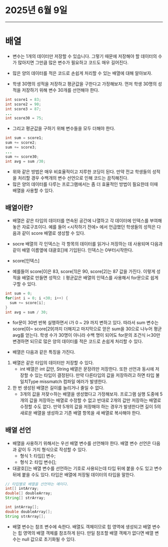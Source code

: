 # 2025년 6월 9일


---

# 배열

- 변수는 1개의 데이터만 저장할 수 있습니다. 그렇기 때문에 저장해야 할 데이터의 수가 많아지면 그만큼 많은 변수가 필요하고 코드도 매우 길어진다.
- 많은 양의 데이터를 적은 코드로 손쉽게 처리할 수 있는 배열에 대해 알아보자.

- 학생 30명의 성적을 저장하고 평균값을 구한다고 가정해보자. 먼저 학생 30명의 성적을 저장하기 위해 변수 30개를 선언해야 한다.
```java
int score1 = 83;
int score2 = 90;
int score3 = 87;
...
int score30 = 75;
```
- 그리고 평균값을 구하기 위해 변수들을 모두 더해야 한다.
```java
int sum = score1;
sum += score2;
sum += score3;
...
sum += score30;
int avg = sum /30;
```
- 위와 같은 방법은 매우 비효율적이고 지루한 코딩이 된다. 만약 전교 학생들의 성적을 처리할 경우 수백개의 변수 선언으로 인해 코드는 끔직해진다.
- 많은 양의 데이터를 다루는 프로그램에서는 좀 더 효율적인 방법이 필요한데 이때 배열을 사용할 수 있다.


## 배열이란?

- 배열은 같은 타입의 데이터를 연속된 공간에 나열하고 각 데이터에 인덱스를 부여해놓은 자료구조이다. 예를 들어 <시작하기 전에> 에서 언급했던 학생들의 성적은 다음과 같이 score 배열로 생성할 수 있다.

- socre 배열의 각 인덱스는 각 항목의 데이터를 읽거나 저장하는 데 사용되며 다음과 같이 배열 이름옆에 대괄호[]에 기입된다. 인덱스는 0부터시작한다.
- score[인덱스]

- 예를들어 score[0]은 83, score[1]은 90, score[2]는 87 값을 가진다. 이렇게 성적을 배열로 만들면 성적으 ㅣ평균값은 배열의 인덱스를 사용해서 for문으로 쉽게 구할 수 있다.
```java
int sum = 0;
for(int i = 0; i <30; i++) {
  sum += score[i];
}
int avg = sum / 30;
```
- for문이 30번 반복 실행하면서 i가 0 ~ 29 까지 변하고 있다. 따라서 sum 변수는 score[0]~ score[29]까지 더해지고 마지막으로 얻은 sum을 30으로 나누어 평균 avg를 얻는다. 학생 수가 30명이 아니라 수백 명이 되어도 for문의 조건식 i<30만 변경하면 되므로 많은 양의 데이터를 적은 코드로 손쉽게 처리할 수 있다.

- 배열은 다음과 같은 특징을 가진다.
1. 배열은 같은 타입의 데이터만 저장할 수 있다.
   - int 배열은 int 값만, String 배열은 문장려만 저장한다. 또한 선언과 동시에 저장할 수 있는 타입이 결정된다. 만약 다른타입의 값을 저장하려고 하면 타입 불일치Type missmatch 컴파일 에러가 발생한다.
2. 한 번 생성된 배열은 길이를 늘리거나 줄일 수 없다.
   - 3개의 값을 저잦ㅇ하는 배열을 생성했다고 가정해보자. 프로그램 실행 도중에 5개의 값을 저장하는 배열로 수정할 수 없고 반대로 2개의 값만 저장하는 배열로 수정할 수도 없다. 만약 5개의 값을 저장해야 하는 경우가 발생한다면 길이 5의 새로운 배열을 생성하고 기존 배열 항목을 새 배열로 복사해야 한다.

 ## 배열 선언

- 배열을 사용하기 위해서는 우선 배열 변수를 선언해야 한다. 배열 변수 선언은 다음과 같이 두 가지 형식으로 작성할 수 있다.
  - 형식 1: 타입[] 변수;
  - 형식 2: 타입 변수[];
- 대괄호[]는 배열 변수를 선언하는 기호로 사용되는데 타입 뒤에 붙을 수도 있고 변수 뒤에 붙을 수도 있다. 타입은 배열에 저장될 데이터의 타입을 말한다.
```java
// 타입별로 배열을 선언하는 예이다.
int[] intArray;
double[] doubleArray;
String[] strArray;

int intArray[];
double doubleArray[];
String strArray[];
```
- 배열 변수는 참조 변수에 속한다. 배열도 객체이므로 힙 영역에 생성되고 배열 변수는 힙 영역의 배열 객체를 참조하게 된다. 만일 참조할 배열 객체가 없다면 배열 변수는 null 값으로 초기화될 수 있다.
